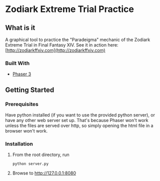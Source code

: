 # Zodiark Extreme Trial Practice

## What is it

A graphical tool to practice the "Paradeigma" mechanic of the Zodiark Extreme Trial in Final Fantasy XIV.
See it in action here: [http://zodiarkffxiv.com](http://zodiarkffxiv.com)


### Built With

* [Phaser 3](https://phaser.io/)

## Getting Started

### Prerequisites

Have python installed (if you want to use the provided python server), or have any other web server set up. That's because Phaser won't work unless the files are served over http, so simply opening the html file in a browser won't work.

### Installation

1. From the root directory, run 
	```
	python server.py
	```
2. Browse to http://127.0.0.1:8080
